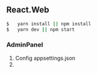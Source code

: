 ## React.Web
```bash
$	yarn install || npm install
$	yarn dev || npm start
```

### AdminPanel
1. Config appsettings.json
2. 